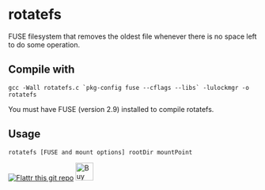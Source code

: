 # rotatefs
FUSE filesystem that removes the oldest file whenever there is no space left to do some operation.

## Compile with
                                                                                  
    gcc -Wall rotatefs.c `pkg-config fuse --cflags --libs` -lulockmgr -o rotatefs

You must have FUSE (version 2.9) installed to compile rotatefs.

## Usage

    rotatefs [FUSE and mount options] rootDir mountPoint


[![Flattr this git repo](http://api.flattr.com/button/flattr-badge-large.png)](https://flattr.com/submit/auto?user_id=frteodoro&url=https://github.com/frt/rotatefs&title=rotatefs&tags=github,FUSE,filesystem&category=software)
<a href='https://ko-fi.com/M4M09AL6' target='_blank'><img height='36' style='border:0px;height:36px;' src='https://az743702.vo.msecnd.net/cdn/kofi5.png?v=0' border='0' alt='Buy Me a Coffee at ko-fi.com' /></a>
